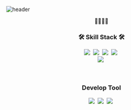 ![header](https://capsule-render.vercel.app/api?type=wave&color=accde8&height=400&section=header&text=Dia%20Lee&fontSize=90)<br/>
<p align="center">💎👩‍💻🍎</p>

<h3 align="center">🛠 Skill Stack 🛠</h3>

<p align="center">
  <img src="https://img.shields.io/badge/Python-3766AB?style=flat-square&logo=Python&logoColor=white"/></a>&nbsp 
  <img src="https://img.shields.io/badge/Swift-F05138?style=flat-square&logo=Swift&logoColor=white"/></a>&nbsp 
  <img src="https://img.shields.io/badge/Javascript-ffb13b?style=flat-square&logo=javascript&logoColor=white"/></a>&nbsp 
  <img src="https://img.shields.io/badge/css-1572B6?style=flat-square&logo=css3&logoColor=white"/></a>&nbsp 

  <br>
  <img src="https://img.shields.io/badge/SpringBoot-6DB33F?style=flat-square&logo=Spring&logoColor=white"/></a>&nbsp 

</p>

<br>
<h3 align="center">Develop Tool</h3>

<p align="center">
  <img src="https://img.shields.io/badge/Xcode-147EFB?style=flat-square&logo=Xcode&logoColor=white"/></a>&nbsp
  <img src="https://img.shields.io/badge/Eclipse-2C2255?style=flat-square&logo=Eclipse&logoColor=white"/></a>&nbsp 
  <img src="https://img.shields.io/badge/Visual Studio Code-#007ACC?style=flat-square&logo=VSCode&logoColor=white"/></a>&nbsp 


</p>

<br>


